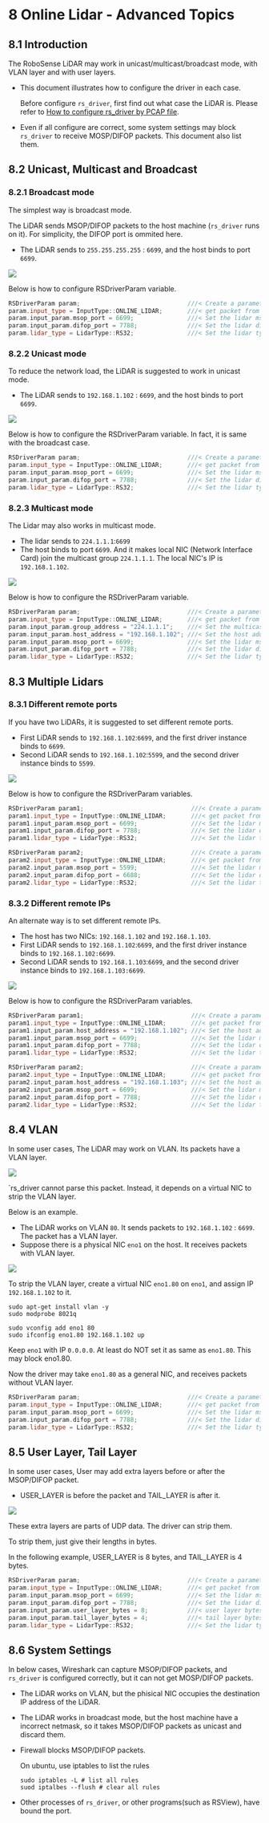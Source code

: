 # **8 Online Lidar - Advanced Topics**



## 8.1 Introduction

 The RoboSense LiDAR may work in unicast/multicast/broadcast mode, with VLAN layer and with user layers.

+ This document illustrates how to configure the driver in each case.

   Before configure `rs_driver`, first find out what case the LiDAR is. Please refer to [How to configure rs_driver by PCAP file](./11_how_to_configure_by_pcap_file.md).

+ Even if all configure are correct, some system settings may block `rs_driver` to receive MOSP/DIFOP packets. This document also list them.



## 8.2 Unicast, Multicast and Broadcast

### 8.2.1 Broadcast mode

The simplest way is broadcast mode. 

The LiDAR sends MSOP/DIFOP packets to the host machine (`rs_driver` runs on it). For simplicity, the DIFOP port is ommited here.
+ The LiDAR sends to `255.255.255.255` : `6699`, and the host binds to port `6699`.

![](./img/08_01_broadcast.png)

Below is how to configure RSDriverParam variable.

```c++
RSDriverParam param;                              ///< Create a parameter object
param.input_type = InputType::ONLINE_LIDAR;       ///< get packet from online lidar
param.input_param.msop_port = 6699;               ///< Set the lidar msop port number, the default is 6699
param.input_param.difop_port = 7788;              ///< Set the lidar difop port number, the default is 7788
param.lidar_type = LidarType::RS32;               ///< Set the lidar type.
```

### 8.2.2 Unicast mode

To reduce the network load, the LiDAR is suggested to work in unicast mode.
+ The LiDAR sends to `192.168.1.102` : `6699`, and the host binds to port `6699`.

![](./img/08_02_unicast.png)

Below is how to configure the RSDriverParam variable. In fact, it is same with the broadcast case.

```c++
RSDriverParam param;                              ///< Create a parameter object
param.input_type = InputType::ONLINE_LIDAR;       ///< get packet from online lidar
param.input_param.msop_port = 6699;               ///< Set the lidar msop port number, the default is 6699
param.input_param.difop_port = 7788;              ///< Set the lidar difop port number, the default is 7788
param.lidar_type = LidarType::RS32;               ///< Set the lidar type.
```


### 8.2.3 Multicast mode

The Lidar may also works in multicast mode.
+ The lidar sends to `224.1.1.1`:`6699` 
+ The host binds to port `6699`. And it makes local NIC (Network Interface Card) join the multicast group `224.1.1.1`. The local NIC's IP is `192.168.1.102`.

![](./img/08_03_multicast.png)

Below is how to configure the RSDriverParam variable.

```c++
RSDriverParam param;                              ///< Create a parameter object
param.input_type = InputType::ONLINE_LIDAR;       ///< get packet from online lidar
param.input_param.group_address = "224.1.1.1";    ///< Set the multicast group address.
param.input_param.host_address = "192.168.1.102"; ///< Set the host address.
param.input_param.msop_port = 6699;               ///< Set the lidar msop port number, the default is 6699
param.input_param.difop_port = 7788;              ///< Set the lidar difop port number, the default is 7788
param.lidar_type = LidarType::RS32;               ///< Set the lidar type. Make sure this type is correct 
```



## 8.3 Multiple Lidars

### 8.3.1 Different remote ports

If you have two LiDARs, it is suggested to set different remote ports.
+ First LiDAR sends to `192.168.1.102`:`6699`, and the first driver instance binds to `6699`.
+ Second LiDAR sends to `192.168.1.102`:`5599`, and the second driver instance binds to `5599`.

![](./img/08_04_multi_lidars_port.png)

Below is how to configure the RSDriverParam variables.

```c++
RSDriverParam param1;                              ///< Create a parameter object for Lidar 192.168.1.200
param1.input_type = InputType::ONLINE_LIDAR;       ///< get packet from online lidar
param1.input_param.msop_port = 6699;               ///< Set the lidar msop port number
param1.input_param.difop_port = 7788;              ///< Set the lidar difop port number
param1.lidar_type = LidarType::RS32;               ///< Set the lidar type.

RSDriverParam param2;                              ///< Create a parameter object for Lidar 192.168.1.201
param2.input_type = InputType::ONLINE_LIDAR;       ///< get packet from online lidar
param2.input_param.msop_port = 5599;               ///< Set the lidar msop port number
param2.input_param.difop_port = 6688;              ///< Set the lidar difop port number
param2.lidar_type = LidarType::RS32;               ///< Set the lidar type.
```

### 8.3.2 Different remote IPs

An alternate way is to set different remote IPs. 
+ The host has two NICs: `192.168.1.102` and `192.168.1.103`.
+ First LiDAR sends to `192.168.1.102`:`6699`, and the first driver instance binds to `192.168.1.102:6699`.
+ Second LiDAR sends to `192.168.1.103`:`6699`, and the second driver instance binds to `192.168.1.103:6699`.

![](./img/08_05_multi_lidars_ip.png)

Below is how to configure the RSDriverParam variables.

```c++
RSDriverParam param1;                              ///< Create a parameter object for Lidar 192.168.1.200
param1.input_type = InputType::ONLINE_LIDAR;       ///< get packet from online lidar
param1.input_param.host_address = "192.168.1.102"; ///< Set the host address.
param1.input_param.msop_port = 6699;               ///< Set the lidar msop port number
param1.input_param.difop_port = 7788;              ///< Set the lidar difop port number
param1.lidar_type = LidarType::RS32;               ///< Set the lidar type.

RSDriverParam param2;                              ///< Create a parameter object for Lidar 192.168.1.201
param2.input_type = InputType::ONLINE_LIDAR;       ///< get packet from online lidar
param2.input_param.host_address = "192.168.1.103"; ///< Set the host address.
param2.input_param.msop_port = 6699;               ///< Set the lidar msop port number
param2.input_param.difop_port = 7788;              ///< Set the lidar difop port number
param2.lidar_type = LidarType::RS32;               ///< Set the lidar type.
```



## 8.4 VLAN

In some user cases, The LiDAR may work on VLAN.  Its packets have a VLAN layer.

![](./img/08_06_vlan_layer.png)

`rs_driver cannot parse this packet. Instead, it depends on a virtual NIC to strip the VLAN layer.

Below is an example.
+ The LiDAR works on VLAN `80`. It sends packets to `192.168.1.102` : `6699`. The packet has a VLAN layer.
+ Suppose there is a physical NIC `eno1` on the host.  It receives packets with VLAN layer.

![](./img/08_07_vlan.png)

To strip the VLAN layer, create a virtual NIC `eno1.80` on `eno1`, and assign IP `192.168.1.102` to it.

```
sudo apt-get install vlan -y
sudo modprobe 8021q

sudo vconfig add eno1 80
sudo ifconfig eno1.80 192.168.1.102 up
```

Keep `eno1` with IP `0.0.0.0`. At least do NOT set it as same as `eno1.80`. This may block eno1.80.

Now the driver may take `eno1.80` as a general NIC, and receives packets without VLAN layer.

```c++
RSDriverParam param;                              ///< Create a parameter object
param.input_type = InputType::ONLINE_LIDAR;       ///< get packet from online lidar
param.input_param.msop_port = 6699;               ///< Set the lidar msop port number, the default is 6699
param.input_param.difop_port = 7788;              ///< Set the lidar difop port number, the default is 7788
param.lidar_type = LidarType::RS32;               ///< Set the lidar type.
```



## 8.5 User Layer, Tail Layer 

In some user cases, User may add extra layers before or after the MSOP/DIFOP packet.
+ USER_LAYER is before the packet and TAIL_LAYER is after it.

![](./img/08_08_user_layer.png)

These extra layers are parts of UDP data. The driver can strip them. 

To strip them, just give their lengths in bytes. 

In the following example, USER_LAYER is 8 bytes, and TAIL_LAYER is 4 bytes.

```c++
RSDriverParam param;                              ///< Create a parameter object
param.input_type = InputType::ONLINE_LIDAR;       ///< get packet from online lidar
param.input_param.msop_port = 6699;               ///< Set the lidar msop port number, the default is 6699
param.input_param.difop_port = 7788;              ///< Set the lidar difop port number, the default is 7788
param.input_param.user_layer_bytes = 8;           ///< user layer bytes. there is no user layer if it is 0
param.input_param.tail_layer_bytes = 4;           ///< tail layer bytes. there is no user layer if it is 0
param.lidar_type = LidarType::RS32;               ///< Set the lidar type.
```



## 8.6 System Settings

In below cases, Wireshark can capture MSOP/DIFOP packets, and `rs_driver` is configured correctly, but it can not get MOSP/DIFOP packets. 

+ The LiDAR works on VLAN, but the phisical NIC occupies the destination IP address of the LiDAR.
+ The LiDAR works in broadcast mode, but the host machine have a incorrect netmask, so it takes MSOP/DIFOP packets as unicast and discard them.
+ Firewall blocks MSOP/DIFOP packets.
  
  On ubuntu, use iptables to list the rules
  
  ```
  sudo iptables -L # list all rules
  suod iptalbes --flush # clear all rules
  ```
  
+ Other processes of `rs_driver`, or other programs(such as RSView), have bound the port.











